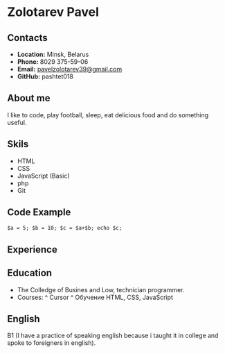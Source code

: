 # Zolotarev Pavel
## Contacts
- __Location:__ Minsk, Belarus
- __Phone:__ 8029 375-59-06
- __Email:__ pavelzolotarev39@gmail.com
- __GitHub:__ pashtet018
## About me
I like to code, play football, sleep, 
eat delicious food and do something useful.
## Skils 
- HTML
- CSS
- JavaScript (Basic)
- php
- Git
## Code Example 
` $a = 5; $b = 10; $c = $a+$b; echo $c; `
## Experience
## Education
* The Colledge of Busines and Low, technician programmer.
* Courses:
^ Cursor
^ Обучение HTML, CSS, JavaScript
## English
B1 (I have a practice of speaking english 
because i taught it in college and 
spoke to foreigners in english).
